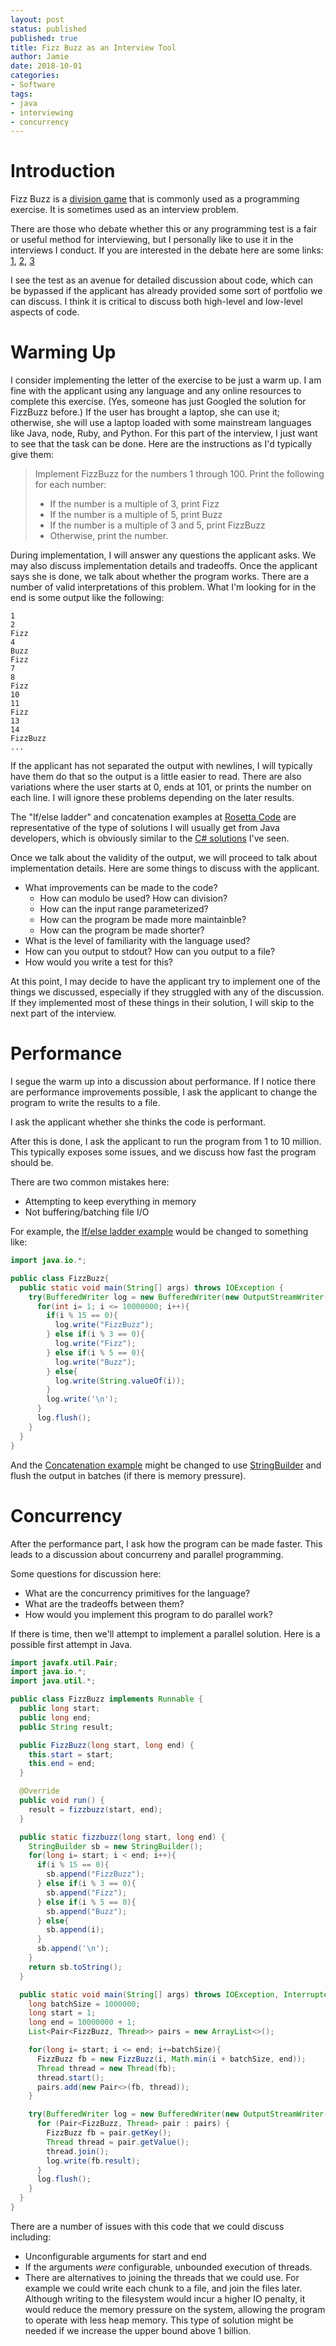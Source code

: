 ```yaml
---
layout: post
status: published
published: true
title: Fizz Buzz as an Interview Tool
author: Jamie
date: 2018-10-01
categories:
- Software
tags:
- java
- interviewing
- concurrency
---
```


Introduction
============

Fizz Buzz is a [division game](https://en.wikipedia.org/wiki/Fizz_buzz) that
is commonly used as a programming exercise. It is sometimes used as an interview
problem.

There are those who debate whether this or any programming test is a fair or
useful method for interviewing, but I personally like to use it in the interviews
I conduct. If you are interested in the debate here are some links: [1], [2], [3]

I see the test as an avenue for detailed discussion about code, which can be
bypassed if the applicant has already provided some sort of portfolio we can
discuss. I think it is critical to discuss both high-level and low-level aspects
of code.

Warming Up
==========

I consider implementing the letter of the exercise to be just a warm up. I am
fine with the applicant using any language and any online resources to complete
this exercise. (Yes, someone has just Googled the solution for FizzBuzz before.)
If the user has brought a laptop, she can use it; otherwise, she
will use a laptop loaded with some mainstream languages like Java, node, Ruby,
and Python. For this part of the interview, I just want to see that the task
can be done. Here are the instructions as I'd typically give them:

> Implement FizzBuzz for the numbers 1 through 100. Print the following
> for each number:
>
> * If the number is a multiple of 3, print Fizz
> * If the number is a multiple of 5, print Buzz
> * If the number is a multiple of 3 and 5, print FizzBuzz
> * Otherwise, print the number.

During implementation, I will answer any questions the applicant asks. We may
also discuss implementation details and tradeoffs. Once the applicant says
she is done, we talk about whether the program works. There are a number of
valid interpretations of this problem. What I'm looking for in the end is
some output like the following:

```
1
2
Fizz
4
Buzz
Fizz
7
8
Fizz
10
11
Fizz
13
14
FizzBuzz
...
```

If the applicant has not separated the output with newlines, I will typically
have them do that so the output is a little easier to read. There are also
variations where the user starts at 0, ends at 101, or prints the number on each
line. I will ignore these problems depending on the later results.

The "If/else ladder" and concatenation examples at
[Rosetta Code](https://rosettacode.org/wiki/FizzBuzz/Java#If.2Felse_ladder)
are representative of the type of solutions I will usually get from Java
developers, which is obviously similar to the
[C# solutions](https://rosettacode.org/wiki/Category:C_sharp) I've seen.

Once we talk about the validity of the output, we will proceed to talk about
implementation details. Here are some things to discuss with the applicant.

* What improvements can be made to the code?
  * How can modulo be used? How can division?
  * How can the input range parameterized?
  * How can the program be made more maintainble?
  * How can the program be made shorter?
* What is the level of familiarity with the language used?
* How can you output to stdout? How can you output to a file?
* How would you write a test for this?

At this point, I may decide to have the applicant try to implement one of the
things we discussed, especially if they struggled with any of the discussion. If
they implemented most of these things in their solution, I will skip to the
next part of the interview.

Performance
===========

I segue the warm up into a discussion about performance. If I notice there are
performance improvements possible, I ask the applicant to change the program to
write the results to a file.

I ask the applicant whether she thinks the code is performant.

After this is done, I ask the applicant to run the program from 1 to 10 million.
This typically exposes some issues, and we discuss how fast the
program should be.

There are two common mistakes here:

* Attempting to keep everything in memory
* Not buffering/batching file I/O

For example, the
[If/else ladder example](https://rosettacode.org/wiki/FizzBuzz/Java#If.2Felse_ladder)
would be changed to something like:

```java
import java.io.*;

public class FizzBuzz{
  public static void main(String[] args) throws IOException {
    try(BufferedWriter log = new BufferedWriter(new OutputStreamWriter(System.out))) {
      for(int i= 1; i <= 10000000; i++){
        if(i % 15 == 0){
          log.write("FizzBuzz");
        } else if(i % 3 == 0){
          log.write("Fizz");
        } else if(i % 5 == 0){
          log.write("Buzz");
        } else{
          log.write(String.valueOf(i));
        }
        log.write('\n');
      }
      log.flush();
    }
  }
}
```

And the [Concatenation example](https://rosettacode.org/wiki/FizzBuzz/Java#Concatenation)
might be changed to use
[StringBuilder](https://docs.oracle.com/javase/7/docs/api/java/lang/StringBuilder.html)
and flush the output in batches (if there is memory pressure).

Concurrency
===========

After the performance part, I ask how the program can be made faster. This leads
to a discussion about concurreny and parallel programming.

Some questions for discussion here:

* What are the concurrency primitives for the language?
* What are the tradeoffs between them?
* How would you implement this program to do parallel work?

If there is time, then we'll attempt to implement a parallel solution. Here is a
possible first attempt in Java.

```java
import javafx.util.Pair;
import java.io.*;
import java.util.*;

public class FizzBuzz implements Runnable {
  public long start;
  public long end;
  public String result;

  public FizzBuzz(long start, long end) {
    this.start = start;
    this.end = end;
  }

  @Override
  public void run() {
    result = fizzbuzz(start, end);
  }

  public static fizzbuzz(long start, long end) {
    StringBuilder sb = new StringBuilder();
    for(long i= start; i < end; i++){
      if(i % 15 == 0){
        sb.append("FizzBuzz");
      } else if(i % 3 == 0){
        sb.append("Fizz");
      } else if(i % 5 == 0){
        sb.append("Buzz");
      } else{
        sb.append(i);
      }
      sb.append('\n');
    }
    return sb.toString();
  }

  public static void main(String[] args) throws IOException, InterruptedException {
    long batchSize = 1000000;
    long start = 1;
    long end = 10000000 + 1;
    List<Pair<FizzBuzz, Thread>> pairs = new ArrayList<>();

    for(long i= start; i <= end; i+=batchSize){
      FizzBuzz fb = new FizzBuzz(i, Math.min(i + batchSize, end));
      Thread thread = new Thread(fb);
      thread.start();
      pairs.add(new Pair<>(fb, thread));
    }

    try(BufferedWriter log = new BufferedWriter(new OutputStreamWriter(System.out))) {
      for (Pair<FizzBuzz, Thread> pair : pairs) {
        FizzBuzz fb = pair.getKey();
        Thread thread = pair.getValue();
        thread.join();
        log.write(fb.result);
      }
      log.flush();
    }
  }
}
```

There are a number of issues with this code that we could discuss including:

* Unconfigurable arguments for start and end
* If the arguments _were_ configurable, unbounded execution of threads.
* There are alternatives to joining the threads that we could use. For
  example we could write each chunk to a file, and join the files later.
  Although writing to the filesystem would incur a higher IO penalty, it would
  reduce the memory pressure on the system, allowing the program to operate with
  less heap memory. This type of solution might be needed if we increase the
  upper bound above 1 billion.

[1]: https://news.ycombinator.com/item?id=17333697
[2]: https://www.atlassian.com/blog/statuspage/coding-challenges
[3]: https://www.brandonsavage.net/why-coding-tests-are-a-bad-interview-technique/

